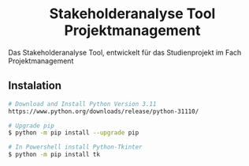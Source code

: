 <h1 align="center">
  Stakeholderanalyse Tool Projektmanagement
</h1>

Das Stakeholderanalyse Tool, entwickelt für das Studienprojekt im Fach Projektmanagement

## Instalation

```bash
# Download and Install Python Version 3.11
https://www.python.org/downloads/release/python-31110/

# Upgrade pip
$ python -m pip install --upgrade pip

# In Powershell install Python-Tkinter
$ python -m pip install tk
```
